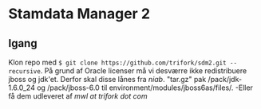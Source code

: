 # Stamdata Manager 2

## Igang

Klon repo med ```$ git clone https://github.com/trifork/sdm2.git --recursive```. På grund af Oracle licenser må vi desværre ikke redistribuere jboss og jdk'et. Derfor skal disse lånes fra _niab_. "tar.gz" pak /pack/jdk-1.6.0_24 og /pack/jboss-6.0 til environment/modules/jboss6as/files/. -Eller få dem udleveret af _mwl at trifork dot com_